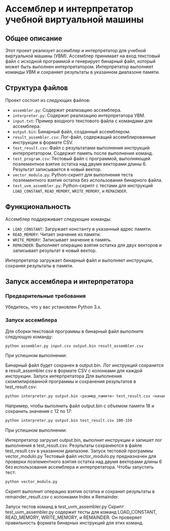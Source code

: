# Ассемблер и интерпретатор учебной виртуальной машины

## Общее описание
Этот проект реализует ассемблер и интерпретатор для учебной виртуальной машины (УВМ). Ассемблер принимает на вход текстовый файл с исходной программой и генерирует бинарный файл, который может быть выполнен интерпретатором. Интерпретатор выполняет команды УВМ и сохраняет результаты в указанном диапазоне памяти.

## Структура файлов
Проект состоит из следующих файлов:

- `assembler.py`: Содержит реализацию ассемблера.
- `interpreter.py`: Содержит реализацию интерпретатора УВМ.
- `input.txt`: Пример входного текстового файла с командами для ассемблера.
- `output.bin`: Бинарный файл, созданный ассемблером.
- `result_assembler.csv`: Лог-файл, содержащий ассемблированные инструкции в формате CSV.
- `test_result.csv`: Файл с результатами выполнения инструкций интерпретатором. Содержит память после выполнения команд.
- `test_program.csv`: Тестовый файл с программой, выполняющей поэлементное взятие остатка над двумя векторами длины 6. Результат записывается в новый вектор.
- `vector_modulo.py`: Python-скрипт для выполнения теста поэлементного взятия остатка без использования бинарного файла.
- `test_uvm_assembler.py`: Python-скрипт с тестами для инструкций `LOAD_CONSTANT`, `READ_MEMORY`, `WRITE_MEMORY`, и `REMAINDER`.

## Функциональность
Ассемблер поддерживает следующие команды:

- `LOAD_CONSTANT`: Загружает константу в указанный адрес памяти.
- `READ_MEMORY`: Читает значение из памяти.
- `WRITE_MEMORY`: Записывает значение в память.
- `REMAINDER`: Выполняет операцию взятия остатка для двух векторов и записывает результат в новый вектор.

Интерпретатор загружает бинарный файл и выполняет инструкции, сохраняя результаты в памяти.

## Запуск ассемблера и интерпретатора

### Предварительные требования
Убедитесь, что у вас установлен Python 3.x.

### Запуск ассемблера
Для сборки текстовой программы в бинарный файл выполните следующую команду:

```bash
python assembler.py input.csv output.bin result_assembler.csv
```
При успешном выполнении:

Бинарный файл будет сохранен в output.bin.
Лог инструкций сохранится в result_assembler.csv в формате CSV с колонками для каждой инструкции.
Запуск интерпретатора
Для выполнения скомпилированной программы и сохранения результатов в test_result.csv:

```bash
python interpreter.py output.bin <размер_памяти> test_result.csv <начало_диапазона> <конец_диапазона>
```
Например, чтобы выполнить файл output.bin с объемом памяти 18 и сохранить значения с 12 по 17:

```bash
python interpreter.py output.bin test_result.csv 100-150
```
При успешном выполнении:

Интерпретатор загрузит output.bin, выполнит инструкции и запишет лог выполнения в test_result.csv.
Результаты сохраняются в файле test_result.csv в указанном диапазоне.
Запуск тестовой программы vector_modulo.py
Тестовый файл vector_modulo.py предназначен для проверки поэлементного взятия остатка над двумя векторами длины 6 без использования ассемблера и интерпретатора. Чтобы запустить тест:

```bash
python vector_modulo.py
```
Скрипт выполнит операцию взятия остатка и сохранит результаты в remainder_result.csv с колонками Index и Remainder.

Запуск тестов команд в test_uvm_assembler.py
Скрипт test_uvm_assembler.py содержит тесты для команд LOAD_CONSTANT, READ_MEMORY, WRITE_MEMORY, и REMAINDER. Он проверяет правильность формата бинарных инструкций для этих команд.